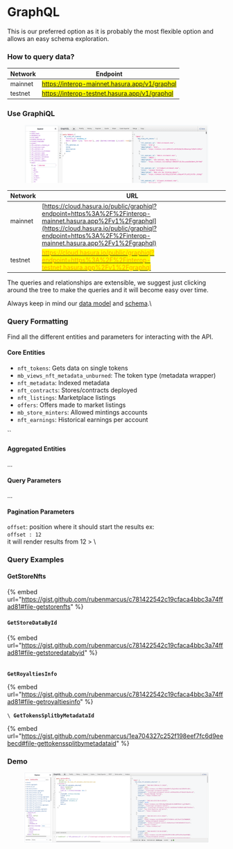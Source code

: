 # GraphQL

This is our preferred option as it is probably the most flexible option and allows an easy schema exploration.

### How to query data?

| Network | Endpoint                                                                         |
| ------- | -------------------------------------------------------------------------------- |
| mainnet | <mark style="color:green;">https://interop-mainnet.hasura.app/v1/graphql</mark>  |
| testnet | <mark style="color:orange;">https://interop-testnet.hasura.app/v1/graphql</mark> |

### Use GraphiQL

<figure><img src="../../.gitbook/assets/Screen Shot 2022-11-08 at 4.44.15 PM.png" alt=""><figcaption></figcaption></figure>

| Network                                                                                                                                       | URL                                                                                                                                                                                                                                                                                                                           |
| --------------------------------------------------------------------------------------------------------------------------------------------- | ----------------------------------------------------------------------------------------------------------------------------------------------------------------------------------------------------------------------------------------------------------------------------------------------------------------------------- |
| <p>mainnet<a href="https://cloud.hasura.io/public/graphiql?endpoint=https%3A%2F%2Finterop-mainnet.hasura.app%2Fv1%2Fgraphql"><br></a><br></p> | [https://cloud.hasura.io/public/graphiql?endpoint=https%3A%2F%2Finterop-mainnet.hasura.app%2Fv1%2Fgraphql](https://cloud.hasura.io/public/graphiql?endpoint=https%3A%2F%2Finterop-mainnet.hasura.app%2Fv1%2Fgraphql)                                                                                                          |
| testnet                                                                                                                                       | <mark style="color:orange;"></mark>[<mark style="color:orange;">https://cloud.hasura.io/public/graphiql?endpoint=https%3A%2F%2Finterop-testnet.hasura.app%2Fv1%2Fgraphql</mark>](https://cloud.hasura.io/public/graphiql?endpoint=https%3A%2F%2Finterop-testnet.hasura.app%2Fv1%2Fgraphql)<mark style="color:orange;"></mark> |



The queries and relationships are extensible, we suggest just clicking around the tree to make the queries and it will become easy over time.&#x20;

Always keep in mind our [data model](broken-reference) and [schema](broken-reference).\


### Query Formatting

Find all the different entities and parameters for interacting with the API.

#### Core Entities

* `nft_tokens`: Gets data on single tokens
* `mb_views_nft_metadata_unburned`: The token type (metadata wrapper)
* `nft_metadata`: Indexed metadata
* `nft_contracts`: Stores/contracts deployed
* `nft_listings`: Marketplace listings
* `offers`: Offers made to market listings
* `mb_store_minters`: Allowed mintings accounts&#x20;
* `nft_earnings`: Historical earnings per account

``

#### Aggregated Entities

...

#### Query Parameters

...

#### Pagination Parameters

`offset`: position where it should start the results ex:\
&#x20;`offset : 12` \
&#x20; it will render results from 12 > \


### Query Examples

#### GetStoreNfts

{% embed url="https://gist.github.com/rubenmarcus/c781422542c19cfaca4bbc3a74ffad81#file-getstorenfts" %}

#### `GetStoreDataById`

{% embed url="https://gist.github.com/rubenmarcus/c781422542c19cfaca4bbc3a74ffad81#file-getstoredatabyid" %}

\
**`GetRoyaltiesInfo`**

{% embed url="https://gist.github.com/rubenmarcus/c781422542c19cfaca4bbc3a74ffad81#file-getroyaltiesinfo" %}

``\
``**`GetTokensSplitbyMetadataId`**

{% embed url="https://gist.github.com/rubenmarcus/1ea704327c252f198eef7fc6d9eebecd#file-gettokenssplitbymetadataid" %}

### Demo

<figure><img src="../../.gitbook/assets/Screen Shot 2022-09-09 at 15.51.12.png" alt=""><figcaption></figcaption></figure>
